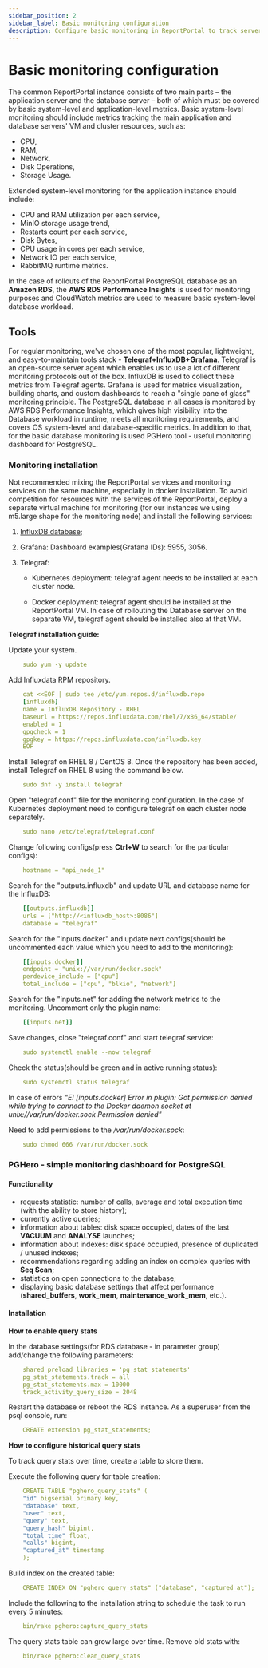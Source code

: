 ```yaml
---
sidebar_position: 2
sidebar_label: Basic monitoring configuration
description: Configure basic monitoring in ReportPortal to track server health, database performance, and resource usage with Telegraf, InfluxDB, and Grafana.
---
```


# Basic monitoring configuration

The common ReportPortal instance consists of two main parts – the application server and the database server – both of which must be covered by basic system-level and application-level metrics. Basic system-level monitoring should include metrics tracking the main application and database servers' VM and cluster resources, such as:

- CPU,
- RAM,
- Network,
- Disk Operations,
- Storage Usage.

Extended system-level monitoring for the application instance should include:

- CPU and RAM utilization per each service,
- MinIO storage usage trend,
- Restarts count per each service,
- Disk Bytes,
- CPU usage in cores per each service,
- Network IO per each service,
- RabbitMQ runtime metrics.

In the case of rollouts of the ReportPortal PostgreSQL database as an **Amazon RDS**, the **AWS RDS Performance Insights** is used for monitoring purposes and CloudWatch metrics are used to measure basic system-level database workload.

## Tools

For regular monitoring, we've chosen one of the most popular, lightweight, and easy-to-maintain tools stack - **Telegraf+InfluxDB+Grafana**.
Telegraf is an open-source server agent which enables us to use a lot of different monitoring protocols out of the box. InfluxDB is used to collect these metrics from Telegraf agents. Grafana is used for metrics visualization, building charts, and custom dashboards to reach a "single pane of glass" monitoring principle.
The PostgreSQL database in all cases is monitored by AWS RDS Performance Insights, which gives high visibility into the Database workload in runtime, meets all monitoring requirements, and covers OS system-level and database-specific metrics.
In addition to that, for the basic database monitoring is used PGHero tool - useful monitoring dashboard for PostgreSQL.

### Monitoring installation

Not recommended mixing the ReportPortal services and monitoring services on the same machine, especially in docker installation. 
To avoid competition for resources with the services of the ReportPortal, deploy a separate virtual machine for monitoring (for our instances we using m5.large shape for the monitoring node) and install the following services: 

1) [InfluxDB database](https://docs.influxdata.com/influxdb/v2.0/install/?t=Docker);

2) Grafana:
Dashboard examples(Grafana IDs): 5955, 3056.

3) Telegraf:

   - Kubernetes deployment: telegraf agent needs to be installed at each cluster node.
   
   - Docker deployment: telegraf agent should be installed at the ReportPortal VM. In case of rollouting the Database server on the separate VM, telegraf agent should be installed also at that VM.

**Telegraf installation guide:**

Update your system.

```yaml
    sudo yum -y update
```
Add Influxdata RPM repository.

```yaml
    cat <<EOF | sudo tee /etc/yum.repos.d/influxdb.repo
    [influxdb]
    name = InfluxDB Repository - RHEL 
    baseurl = https://repos.influxdata.com/rhel/7/x86_64/stable/
    enabled = 1
    gpgcheck = 1
    gpgkey = https://repos.influxdata.com/influxdb.key
    EOF
```

Install Telegraf on RHEL 8 / CentOS 8. Once the repository has been added, install Telegraf on RHEL 8 using the command below.

```yaml
    sudo dnf -y install telegraf
```
Open "telegraf.conf" file for the monitoring configuration. In the case of Kubernetes deployment need to configure telegraf on each cluster node separately.

```yaml
    sudo nano /etc/telegraf/telegraf.conf
```
Change following configs(press **Ctrl+W** to search for the particular configs):

```yaml
    hostname = "api_node_1"
```

Search for the "outputs.influxdb" and update URL and database name for the InfluxDB:

```yaml
    [[outputs.influxdb]]
    urls = ["http://<influxdb_host>:8086"]
    database = "telegraf"
```

Search for the "inputs.docker" and update next configs(should be uncommented each value which you need to add to the monitoring):

```yaml
    [[inputs.docker]]
    endpoint = "unix://var/run/docker.sock"
    perdevice_include = ["cpu"]
    total_include = ["cpu", "blkio", "network"]
```

Search for the "inputs.net" for adding the network metrics to the monitoring. Uncomment only the plugin name:

```yaml
    [[inputs.net]]
```

Save changes, close "telegraf.conf" and start telegraf service:

```yaml
    sudo systemctl enable --now telegraf
```

Check the status(should be green and in active running status):

```yaml
    sudo systemctl status telegraf
```

In case of errors _"E! [inputs.docker] Error in plugin: Got permission denied while trying to connect to the Docker daemon socket at unix://var/run/docker.sock Permission denied"_

Need to add permissions to the _/var/run/docker.sock_:

```yaml
    sudo chmod 666 /var/run/docker.sock
```

### PGHero - simple monitoring dashboard for PostgreSQL

#### Functionality

- requests statistic: number of calls, average and total execution time (with the ability to store history);
- currently active queries;
- information about tables: disk space occupied, dates of the last **VACUUM** and **ANALYSE** launches;
- information about indexes: disk space occupied, presence of duplicated / unused indexes;
- recommendations regarding adding an index on complex queries with **Seq Scan**;
- statistics on open connections to the database;
- displaying basic database settings that affect performance (**shared_buffers**, **work_mem**, **maintenance_work_mem**, etc.).

#### Installation

**How to enable query stats**

In the database settings(for RDS database - in parameter group) add/change the following parameters:

```yaml
    shared_preload_libraries = 'pg_stat_statements'
    pg_stat_statements.track = all
    pg_stat_statements.max = 10000
    track_activity_query_size = 2048
```

Restart the database or reboot the RDS instance.
As a superuser from the psql console, run:

```yaml
    CREATE extension pg_stat_statements;
```

**How to configure historical query stats**

To track query stats over time, create a table to store them.

Execute the following query for table creation:

```yaml
    CREATE TABLE "pghero_query_stats" (
    "id" bigserial primary key,
    "database" text,
    "user" text,
    "query" text,
    "query_hash" bigint,
    "total_time" float,
    "calls" bigint,
    "captured_at" timestamp
    );
```

Build index on the created table:

```yaml
    CREATE INDEX ON "pghero_query_stats" ("database", "captured_at");
```

Include the following to the installation string to schedule the task to run every 5 minutes:

```yaml
    bin/rake pghero:capture_query_stats
```

The query stats table can grow large over time. Remove old stats with:

```yaml
    bin/rake pghero:clean_query_stats
```




